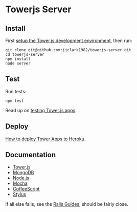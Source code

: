 # Towerjs Server

## Install

First [setup the Tower.js development environment](http://towerjs.org/guides/development#environment), then run:

```
git clone git@github.com:jjclark1982/towerjs-server.git
cd towerjs-server
npm install
node server
```

## Test

Run tests:

```
npm test
```

Read up on [testing Tower.js apps](http://towerjs.org/guides/testing).

## Deploy

[How to deploy Tower Apps to Heroku](http://towerjs.org/guides/deployment#heroku).

## Documentation

- [Tower.js](http://towerjs.org/guides)
- [MongoDB](http://www.mongodb.org/display/DOCS/Advanced+Queries)
- [Node.js](http://nodejs.org/docs/v0.6.11/api/fs.html)
- [Mocha](https://github.com/visionmedia/mocha)
- [CoffeeScript](http://coffeescript.org/)
- [Stylus](http://learnboost.github.com/stylus/)

If all else fails, see the [Rails Guides](http://guides.rubyonrails.org/), should be fairly close.
